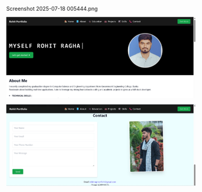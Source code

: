 Screenshot 2025-07-18 005444.png

![image alt](https://github.com/rraghu30/Rohit-Portfolio/blob/80a86dc65dd4b1622b73ae0719d59df546db4350/Screenshot%202025-07-18%20005444.png)

![image alt](https://github.com/rraghu30/Rohit-Portfolio/blob/77d1ff5b126eff5c33ab00bfb4034deca7ac3494/Screenshot%202025-07-18%20005406.png)
